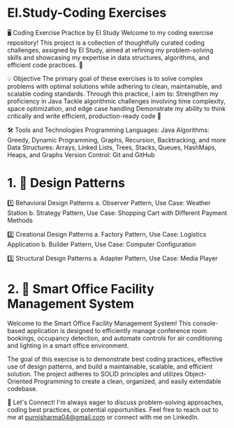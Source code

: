 # EI.Study-Coding Exercises 

🖥️ Coding Exercise Practice by EI Study
Welcome to my coding exercise repository! This project is a collection of thoughtfully curated coding challenges, assigned by EI Study, aimed at refining my problem-solving skills and showcasing my expertise in data structures, algorithms, and efficient code practices. 🌟

💡 Objective
The primary goal of these exercises is to solve complex problems with optimal solutions while adhering to clean, maintainable, and scalable coding standards. Through this practice, I aim to:
Strengthen my proficiency in Java
Tackle algorithmic challenges involving time complexity, space optimization, and edge case handling
Demonstrate my ability to think critically and write efficient, production-ready code 🚀

🛠️ Tools and Technologies
Programming Languages: Java
Algorithms: Greedy, Dynamic Programming, Graphs, Recursion, Backtracking, and more
Data Structures: Arrays, Linked Lists, Trees, Stacks, Queues, HashMaps, Heaps, and Graphs
Version Control: Git and GitHub

# 1. 🎯 Design Patterns 
1️⃣ Behavioral Design Patterns
        a. Observer Pattern, Use Case: Weather Station
        b. Strategy Pattern, Use Case: Shopping Cart with Different Payment Methods

2️⃣ Creational Design Patterns
        a. Factory Pattern, Use Case: Logistics Application
        b. Builder Pattern, Use Case: Computer Configuration

3️⃣ Structural Design Patterns
        a. Adapter Pattern, Use Case: Media Player

# 2. 🎯 Smart Office Facility Management System
Welcome to the Smart Office Facility Management System! This console-based application is designed to efficiently manage conference room bookings, occupancy detection, and automate controls for air conditioning and lighting in a smart office environment.

The goal of this exercise is to demonstrate best coding practices, effective use of design patterns, and build a maintainable, scalable, and efficient solution. The project adheres to SOLID principles and utilizes Object-Oriented Programming to create a clean, organized, and easily extendable codebase.



💬 Let's Connect!
I'm always eager to discuss problem-solving approaches, coding best practices, or potential opportunities. Feel free to reach out to me at purnisharma04@gmail.com or connect with me on LinkedIn.
